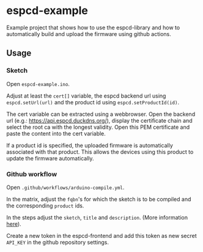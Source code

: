 # espcd-example

Example project that shows how to use the espcd-library and how to automatically build and upload the firmware using github actions.

## Usage

### Sketch

Open `espcd-example.ino`.

Adjust at least the `cert[]` variable, the espcd backend url using `espcd.setUrl(url)` and the product id using `espcd.setProductId(id)`.

The cert variable can be extracted using a webbrowser. Open the backend url (e.g.: https://api.espcd.duckdns.org/), display the certificate chain and select the root ca with the longest validity. Open this PEM certificate and paste the content into the cert variable.

If a product id is specified, the uploaded firmware is automatically associated with that product. This allows the devices using this product to update the firmware automatically.

### Github workflow

Open `.github/workflows/arduino-compile.yml`.

In the matrix, adjust the `fqbn`'s for which the sketch is to be compiled and the corresponding `product` ids.

In the steps adjust the `sketch`, `title` and `description`. (More information [here](https://github.com/espcd/espcd-action)).

Create a new token in the espcd-frontend and add this token as new secret `API_KEY` in the github repository settings.
